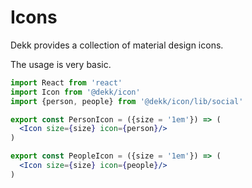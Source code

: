 # Icons


<!-- @import "[TOC]" {cmd="toc" depthFrom=2 depthTo=6 orderedList=false} -->
<!-- code_chunk_output -->



<!-- /code_chunk_output -->

Dekk provides a collection of material design icons.

The usage is very basic.

```jsx
import React from 'react'
import Icon from '@dekk/icon'
import {person, people} from '@dekk/icon/lib/social'

export const PersonIcon = ({size = '1em'}) => (
  <Icon size={size} icon={person}/>
)

export const PeopleIcon = ({size = '1em'}) => (
  <Icon size={size} icon={people}/>
)
```
